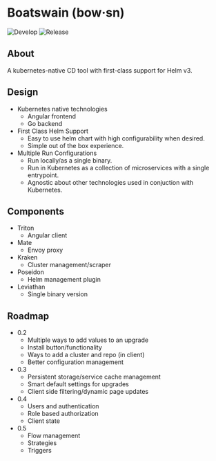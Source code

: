 # Boatswain (bow·sn)
![Develop](https://github.com/RedSailTechnologies/boatswain/workflows/Develop/badge.svg)
![Release](https://github.com/RedSailTechnologies/boatswain/workflows/Release/badge.svg)

## About
A kubernetes-native CD tool with first-class support for Helm v3.

## Design
* Kubernetes native technologies
  * Angular frontend
  * Go backend
* First Class Helm Support
  * Easy to use helm chart with high configurability when desired.
  * Simple out of the box experience.
* Multiple Run Configurations
  * Run locally/as a single binary.
  * Run in Kubernetes as a collection of microservices with a single entrypoint.
  * Agnostic about other technologies used in conjuction with Kubernetes.

## Components
* Triton
  * Angular client
* Mate
  * Envoy proxy
* Kraken
  * Cluster management/scraper
* Poseidon
  * Helm management plugin
* Leviathan
  * Single binary version
  
## Roadmap
* 0.2
  * Multiple ways to add values to an upgrade
  * Install button/functionality
  * Ways to add a cluster and repo (in client)
  * Better configuration management
* 0.3
  * Persistent storage/service cache management
  * Smart default settings for upgrades
  * Client side filtering/dynamic page updates
* 0.4
  * Users and authentication
  * Role based authorization
  * Client state
* 0.5
  * Flow management
  * Strategies
  * Triggers
